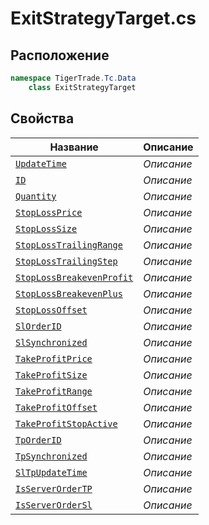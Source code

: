 
# ExitStrategyTarget.cs
## Расположение
```csharp
namespace TigerTrade.Tc.Data  
    class ExitStrategyTarget
```

## Свойства
| Название | Описание |
| --- | --- |
| [`UpdateTime`](./svoistva/UpdateTime.md) | *Описание* |
| [`ID`](./svoistva/ID.md) | *Описание* |
| [`Quantity`](./svoistva/Quantity.md) | *Описание* |
| [`StopLossPrice`](./svoistva/StopLossPrice.md) | *Описание* |
| [`StopLossSize`](./svoistva/StopLossSize.md) | *Описание* |
| [`StopLossTrailingRange`](./svoistva/StopLossTrailingRange.md) | *Описание* |
| [`StopLossTrailingStep`](./svoistva/StopLossTrailingStep.md) | *Описание* |
| [`StopLossBreakevenProfit`](./svoistva/StopLossBreakevenProfit.md) | *Описание* |
| [`StopLossBreakevenPlus`](./svoistva/StopLossBreakevenPlus.md) | *Описание* |
| [`StopLossOffset`](./svoistva/StopLossOffset.md) | *Описание* |
| [`SlOrderID`](./svoistva/SlOrderID.md) | *Описание* |
| [`SlSynchronized`](./svoistva/SlSynchronized.md) | *Описание* |
| [`TakeProfitPrice`](./svoistva/TakeProfitPrice.md) | *Описание* |
| [`TakeProfitSize`](./svoistva/TakeProfitSize.md) | *Описание* |
| [`TakeProfitRange`](./svoistva/TakeProfitRange.md) | *Описание* |
| [`TakeProfitOffset`](./svoistva/TakeProfitOffset.md) | *Описание* |
| [`TakeProfitStopActive`](./svoistva/TakeProfitStopActive.md) | *Описание* |
| [`TpOrderID`](./svoistva/TpOrderID.md) | *Описание* |
| [`TpSynchronized`](./svoistva/TpSynchronized.md) | *Описание* |
| [`SlTpUpdateTime`](./svoistva/SlTpUpdateTime.md) | *Описание* |
| [`IsServerOrderTP`](./svoistva/IsServerOrderTP.md) | *Описание* |
| [`IsServerOrderSl`](./svoistva/IsServerOrderSl.md) | *Описание* |
